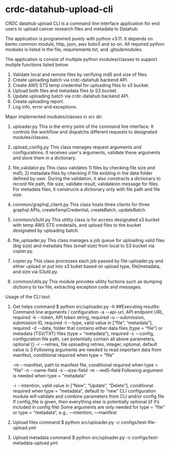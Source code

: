# crdc-datahub-upload-cli

CRDC datahub upload CLI is a command line interface application for end users to upload cancer research files and metadata to Datahub.

The application is programmed purely with python v3.11.  It depends on bento common module, http, json, aws boto3 and so on. All required python modules is listed in the file, requirements.txt, and .gitsubmodules.

The application is consist of multiple python modules/classes to support mutiple functions listed below:

1) Validate local and remote files by verifying md5 and size of files.
2) Create uploading batch via crdc-datahub backend API.
3) Create AWS STS temp credential for uploading files to s3 bucket.
4) Upload both files and metadata files to S3 bucket.
5) Update uploading batch via crdc-datahub backend API.
6) Create uploading report.
7) Log info, error and exceptions.

Major implemented modules/classes in src dir:

1) uploader.py
    This is the entry point of the command line interface.  It controls the workflow and dispatchs different requests to designated modules/classes.

2) upload_config.py
    This class manages request arguments and configurations.  It receives user's arguments, validate these arguments and store them in a dictionary.

3) file_validator.py
    This class validates 1) files by checking file size and md5; 2) metadata files by checking if file existing in the data folder defined by user.
    During the validation, it also constracts a dictionary to record file path, file size, validate result, validateion message for files.  For metadata files, it constructs a dictionary only with file path and file size.

4) common/graphql_client.py
    This class hosts three clients for three graphql APIs, createTempCredential, createBatch, updateBatch.

5) common/s3util.py
    This utility class is for access designated s3 bucket with temp AWS STS credetails, and upload files to the bucket designated by uploading batch.

6) file_uploader.py
    This class manages a job queue for uploading valid files (big size) and metadata files (small size) from local to S3 bucket via copier.py.

7) copier.py
    This class processes each job passed by file-uploader.py and either upload or put into s3 buket based on upload type, file|metadata, and size via S3util.py.

8) common/utils.py
    This module provides utility fuctions such as dumping dictionry to tsv file, extracting exception code and messages.

Usage of the CLI tool:

1) Get helps command
    $ python src/uploader.py -h
    ##Executing resullts:
    Command line arguments / configuration
    -a --api-url, API endpoint URL, required
    -k --token, API token string, required
    -u --submission, submission ID, required
    -t --type, valid value in [“file”, “metadata”], required
    -d --data, folder that contains either data files (type = “file”) or metadata (TSV/TXT) files (type = “metadata”), required
    -c --config, configuration file path, can potentially contain all above parameters, optional {}
    -r --retries, file uploading retries, integer, optional, default value is 3
    Following arguments are needed to read important data from manifest, conditional required when type = “file”

    -m --manifest, path to manifest file, conditional required when type = “file”
    -n --name-field
    -s --size-field
    -m --md5-field
    Following argument is needed when type = "metadata"

    -i --intention, valid value in [“New”, “Update”, “Delete”], conditional required when type = “metadata”, default to “new”
    CLI configuration module will validate and combine parameters from CLI and/or config file
    If config_file is given, then everything else is potentially optional (if it’s included in config file)
    Some arguments are only needed for type = “file” or type = “metadata”, e.g., —intention, —manifest

2) Upload files command
$ python src/uploader.py -c configs/test-file-upload.yml

3) Upload metadata command
$ python src/uploader.py -c configs/test-metadata-upload.yml

